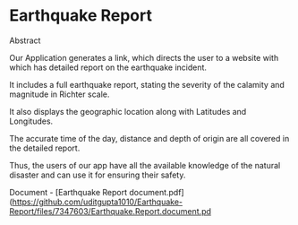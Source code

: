 # Earthquake Report
 
Abstract

Our Application generates a link, which directs the user to a website with
which has detailed report on the earthquake incident.

It includes a full earthquake report, stating the severity of the calamity and magnitude in
Richter scale. 

It also displays the geographic location along with Latitudes and
Longitudes. 

The accurate time of the day, distance and depth of origin are all
covered in the detailed report. 

Thus, the users of our app have all the available
knowledge of the natural disaster and can use it for ensuring their safety.

Document - [Earthquake Report document.pdf](https://github.com/uditgupta1010/Earthquake-Report/files/7347603/Earthquake.Report.document.pd
